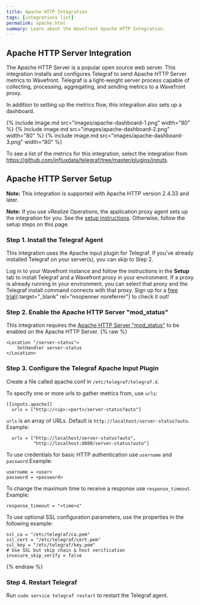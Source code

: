 ```yaml
---
title: Apache HTTP Integration
tags: [integrations list]
permalink: apache.html
summary: Learn about the Wavefront Apache HTTP Integration.
---
```

## Apache HTTP Server Integration

The Apache HTTP Server is a popular open source web server. This integration installs and configures Telegraf to send Apache HTTP Server metrics to Wavefront. Telegraf is a light-weight server process capable of collecting, processing, aggregating, and sending metrics to a Wavefront proxy.

In addition to setting up the metrics flow, this integration also sets up a dashboard.

{% include image.md src="images/apache-dashboard-1.png" width="80" %}
{% include image.md src="images/apache-dashboard-2.png" width="80" %}
{% include image.md src="images/apache-dashboard-3.png" width="80" %}


To see a list of the metrics for this integration, select the integration from <https://github.com/influxdata/telegraf/tree/master/plugins/inputs>.
## Apache HTTP Server Setup



**Note:** This integration is supported with Apache HTTP version 2.4.33 and later.


**Note:** If you use vRealize Operations, the application proxy agent sets up the integration for you. See the [setup instructions](http://YOUR_CLUSTER.wavefront.com/integration/vrops/setup). Otherwise, follow the setup steps on this page.

### Step 1. Install the Telegraf Agent

This integration uses the Apache input plugin for Telegraf. If you've already installed Telegraf on your server(s), you can skip to Step 2.

Log in to your Wavefront instance and follow the instructions in the **Setup** tab to install Telegraf and a Wavefront proxy in your environment. If a proxy is already running in your environment, you can select that proxy and the Telegraf install command connects with that proxy. Sign up for a [free trial](http://wavefront.com/sign-up/?utm_source=docs.vmware.com&utm_medium=referral&utm_campaign=docs-front-page){:target="_blank" rel="noopenner noreferrer"} to check it out!

### Step 2. Enable the Apache HTTP Server "mod_status"

This integration requires the [Apache HTTP Server "mod_status"](https://httpd.apache.org/docs/2.4/mod/mod_status.html#enable) to be enabled on the Apache HTTP Server.
{% raw %}
```
<Location "/server-status">
    SetHandler server-status
</Location>
```

### Step 3. Configure the Telegraf Apache Input Plugin

Create a file called apache.conf in `/etc/telegraf/telegraf.d`. 

To specify one or more urls to gather metrics from, use `urls`: 
```
[[inputs.apache]]
  urls = ["http://<ip>:<port>/server-status?auto"]
```

`urls` is an array of URLs. Default is `http://localhost/server-status?auto`. Example: 
```
  urls = ["http://localhost/server-status?auto",
          "http://localhost:8080/server-status?auto"]
```

To use credentials for basic HTTP authentication use `username` and `password`.Example:
```
username = <user>
password = <password>
```

To change the maximum time to receive a response use `response_timeout`. Example:
```
response_timeout = "<time>s"
```

To use optional SSL configuration parameters, use the properties in the following example: 
```
ssl_ca = "/etc/telegraf/ca.pem"
ssl_cert = "/etc/telegraf/cert.pem"
ssl_key = "/etc/telegraf/key.pem"
# Use SSL but skip chain & host verification
insecure_skip_verify = false
```
{% endraw %}

### Step 4. Restart Telegraf

Run `sudo service telegraf restart` to restart the Telegraf agent.
